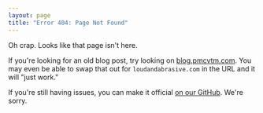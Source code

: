 ```yaml
---
layout: page
title: "Error 404: Page Not Found"
---
```


Oh crap. Looks like that page isn't here.

If you're looking for an old blog post, try looking on [blog.pmcvtm.com](https://blog.pmcvtm.com/archive). You may even be able to swap that out for `loudandabrasive.com` in the URL and it will "just work."

If you're still having issues, you can make it official [on our GitHub](https://github.com/loudandabrasive/loudandabrasive.com/issues). We're sorry.
